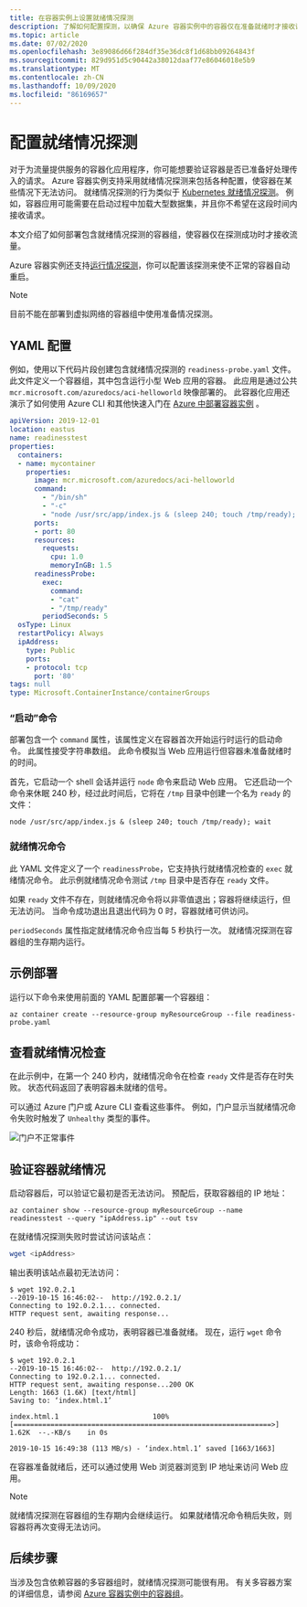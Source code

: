 ```yaml
---
title: 在容器实例上设置就绪情况探测
description: 了解如何配置探测，以确保 Azure 容器实例中的容器仅在准备就绪时才接收请求
ms.topic: article
ms.date: 07/02/2020
ms.openlocfilehash: 3e89086d66f284df35e36dc8f1d68bb09264843f
ms.sourcegitcommit: 829d951d5c90442a38012daaf77e86046018e5b9
ms.translationtype: MT
ms.contentlocale: zh-CN
ms.lasthandoff: 10/09/2020
ms.locfileid: "86169657"
---
```

# <a name="configure-readiness-probes"></a>配置就绪情况探测

对于为流量提供服务的容器化应用程序，你可能想要验证容器是否已准备好处理传入的请求。 Azure 容器实例支持采用就绪情况探测来包括各种配置，使容器在某些情况下无法访问。 就绪情况探测的行为类似于 [Kubernetes 就绪情况探测](https://kubernetes.io/docs/tasks/configure-pod-container/configure-liveness-readiness-startup-probes/)。 例如，容器应用可能需要在启动过程中加载大型数据集，并且你不希望在这段时间内接收请求。

本文介绍了如何部署包含就绪情况探测的容器组，使容器仅在探测成功时才接收流量。

Azure 容器实例还支持[运行情况探测](container-instances-liveness-probe.md)，你可以配置该探测来使不正常的容器自动重启。

> [!NOTE]
> 目前不能在部署到虚拟网络的容器组中使用准备情况探测。

## <a name="yaml-configuration"></a>YAML 配置

例如，使用以下代码片段创建包含就绪情况探测的 `readiness-probe.yaml` 文件。 此文件定义一个容器组，其中包含运行小型 Web 应用的容器。 此应用是通过公共 `mcr.microsoft.com/azuredocs/aci-helloworld` 映像部署的。 此容器化应用还演示了如何使用 Azure CLI 和其他快速入门在 [Azure 中部署容器实例](container-instances-quickstart.md) 。

```yaml
apiVersion: 2019-12-01
location: eastus
name: readinesstest
properties:
  containers:
  - name: mycontainer
    properties:
      image: mcr.microsoft.com/azuredocs/aci-helloworld
      command:
        - "/bin/sh"
        - "-c"
        - "node /usr/src/app/index.js & (sleep 240; touch /tmp/ready); wait"
      ports:
      - port: 80
      resources:
        requests:
          cpu: 1.0
          memoryInGB: 1.5
      readinessProbe:
        exec:
          command:
          - "cat"
          - "/tmp/ready"
        periodSeconds: 5
  osType: Linux
  restartPolicy: Always
  ipAddress:
    type: Public
    ports:
    - protocol: tcp
      port: '80'
tags: null
type: Microsoft.ContainerInstance/containerGroups
```

### <a name="start-command"></a>“启动”命令

部署包含一个 `command` 属性，该属性定义在容器首次开始运行时运行的启动命令。 此属性接受字符串数组。 此命令模拟当 Web 应用运行但容器未准备就绪时的时间。 

首先，它启动一个 shell 会话并运行 `node` 命令来启动 Web 应用。 它还启动一个命令来休眠 240 秒，经过此时间后，它将在 `/tmp` 目录中创建一个名为 `ready` 的文件：

```console
node /usr/src/app/index.js & (sleep 240; touch /tmp/ready); wait
```

### <a name="readiness-command"></a>就绪情况命令

此 YAML 文件定义了一个 `readinessProbe`，它支持执行就绪情况检查的 `exec` 就绪情况命令。 此示例就绪情况命令测试 `/tmp` 目录中是否存在 `ready` 文件。

如果 `ready` 文件不存在，则就绪情况命令将以非零值退出；容器将继续运行，但无法访问。 当命令成功退出且退出代码为 0 时，容器就绪可供访问。 

`periodSeconds` 属性指定就绪情况命令应当每 5 秒执行一次。 就绪情况探测在容器组的生存期内运行。

## <a name="example-deployment"></a>示例部署

运行以下命令来使用前面的 YAML 配置部署一个容器组：

```azurecli-interactive
az container create --resource-group myResourceGroup --file readiness-probe.yaml
```

## <a name="view-readiness-checks"></a>查看就绪情况检查

在此示例中，在第一个 240 秒内，就绪情况命令在检查 `ready` 文件是否存在时失败。 状态代码返回了表明容器未就绪的信号。

可以通过 Azure 门户或 Azure CLI 查看这些事件。 例如，门户显示当就绪情况命令失败时触发了 `Unhealthy` 类型的事件。 

![门户不正常事件][portal-unhealthy]

## <a name="verify-container-readiness"></a>验证容器就绪情况

启动容器后，可以验证它最初是否无法访问。 预配后，获取容器组的 IP 地址：

```azurecli
az container show --resource-group myResourceGroup --name readinesstest --query "ipAddress.ip" --out tsv
```

在就绪情况探测失败时尝试访问该站点：

```bash
wget <ipAddress>
```

输出表明该站点最初无法访问：
```
$ wget 192.0.2.1
--2019-10-15 16:46:02--  http://192.0.2.1/
Connecting to 192.0.2.1... connected.
HTTP request sent, awaiting response... 
```

240 秒后，就绪情况命令成功，表明容器已准备就绪。 现在，运行 `wget` 命令时，该命令将成功：

```
$ wget 192.0.2.1
--2019-10-15 16:46:02--  http://192.0.2.1/
Connecting to 192.0.2.1... connected.
HTTP request sent, awaiting response...200 OK
Length: 1663 (1.6K) [text/html]
Saving to: ‘index.html.1’

index.html.1                       100%[===============================================================>]   1.62K  --.-KB/s    in 0s      

2019-10-15 16:49:38 (113 MB/s) - ‘index.html.1’ saved [1663/1663] 
```

在容器准备就绪后，还可以通过使用 Web 浏览器浏览到 IP 地址来访问 Web 应用。

> [!NOTE]
> 就绪情况探测在容器组的生存期内会继续运行。 如果就绪情况命令稍后失败，则容器将再次变得无法访问。 
> 

## <a name="next-steps"></a>后续步骤

当涉及包含依赖容器的多容器组时，就绪情况探测可能很有用。 有关多容器方案的详细信息，请参阅 [Azure 容器实例中的容器组](container-instances-container-groups.md)。

<!-- IMAGES -->
[portal-unhealthy]: ./media/container-instances-readiness-probe/readiness-probe-failed.png
